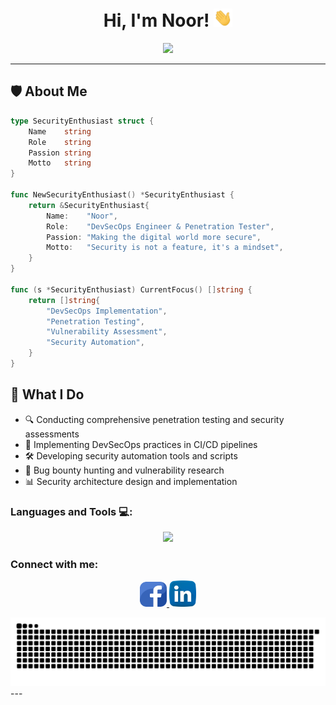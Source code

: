 <h1 align="center">Hi, I'm Noor! <img src="https://github.com/ABSphreak/ABSphreak/blob/master/gifs/Hi.gif" width="30px"></h1>
<!--<
<p align="center">
  <strong>Student at the Faculty of Artificial Intelligence</strong>  
  <br>
  <em>"Nothing is unhackable. Hacking is the solution. 🐦‍🔥"</em>
</p>
-->

<p align="center">
  <img src="https://readme-typing-svg.herokuapp.com?font=Fira+Code&duration=4000&center=true&pause=500&color=00FF00&width=435&lines=Nothing+is+unhackable;Hacking+is+the+solution+%F0%9F%90%A6%E2%80%8D%F0%9F%94%A5">
</p>

---

## 🛡️ About Me

```go
type SecurityEnthusiast struct {
    Name    string
    Role    string
    Passion string
    Motto   string
}

func NewSecurityEnthusiast() *SecurityEnthusiast {
    return &SecurityEnthusiast{
        Name:    "Noor",
        Role:    "DevSecOps Engineer & Penetration Tester",
        Passion: "Making the digital world more secure",
        Motto:   "Security is not a feature, it's a mindset",
    }
}

func (s *SecurityEnthusiast) CurrentFocus() []string {
    return []string{
        "DevSecOps Implementation",
        "Penetration Testing",
        "Vulnerability Assessment",
        "Security Automation",
    }
}
```

## 🎯 What I Do

- 🔍 Conducting comprehensive penetration testing and security assessments
- 🔐 Implementing DevSecOps practices in CI/CD pipelines
- 🛠️ Developing security automation tools and scripts
- 🐞 Bug bounty hunting and vulnerability research
- 📊 Security architecture design and implementation


###  Languages and Tools 💻:

<div style="text-align: center;">
  <img src="https://skillicons.dev/icons?i=html,css,md,arduino,python,go,bash,linux,git,github,vscode,postman,mysql,cs,docker,kubernetes,ansible,terraform,jenkins,aws" />
</div>


###  Connect with me:
<p align="center">
  <a href="https://www.facebook.com/profile.php?id=100006320867461">
    <img src="https://raw.githubusercontent.com/noorbnhossam/noorbnhossam/main/icons/facebook.png" alt="Facebook" height="40" width="43" />
  </a>
  <a href="https://www.linkedin.com/in/noorbnhossam/">
    <img src="https://raw.githubusercontent.com/noorbnhossam/noorbnhossam/main/icons/linkedin.png" alt="LinkedIn" height="42" width="43" />
  </a>
</p>

<img src="https://raw.githubusercontent.com/NoorBnHossam/NoorBnHossam/output/snake.svg" alt="Snake animation" />
---
